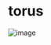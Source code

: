 # torus

![image](https://user-images.githubusercontent.com/63946099/178664839-9d0620e4-a588-4179-9ec5-844b0b4f703c.png)
